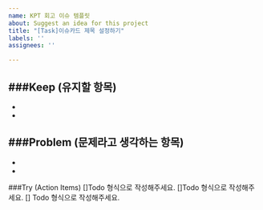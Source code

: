 ```yaml
---
name: KPT 회고 이슈 템플릿
about: Suggest an idea for this project
title: "[Task]이슈카드 제목 설정하기"
labels: ''
assignees: ''

---
```


###Keep (유지할 항목)
- 
- 
-

###Problem (문제라고 생각하는 항목)
- 
- 
- 

###Try (Action Items)
[]Todo 형식으로 작성해주세요.
[]Todo 형식으로 작성해주세요.
[] Todo 형식으로 작성해주세요.

